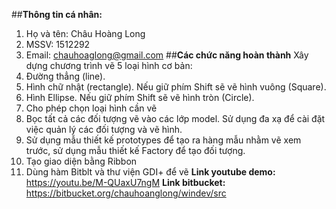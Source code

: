 ##**Thông tin cá nhân:**
1. Họ và tên: Châu Hoàng Long
2. MSSV: 1512292
3. Email: chauhoaglong@gmail.com
##**Các chức năng hoàn thành**
Xây dựng chương trình vẽ 5 loại hình cơ bản:
1. Ðường thẳng (line).	
2. Hình chữ nhật (rectangle). Nếu giữ phím Shift sẽ vẽ hình vuông (Square).
3. Hình Ellipse. Nếu giữ phím Shift sẽ vẽ hình tròn (Circle).
4. Cho phép chọn loại hình cần vẽ
5. Bọc tất cả các đối tượng vẽ vào các lớp model. Sử dụng đa xạ để cài đặt việc quản lý các đối tượng và vẽ hình. 
6. Sử dụng mẫu thiết kế prototypes để tạo ra hàng mẫu nhằm vẽ xem trước, sử dụng mẫu thiết kế Factory để tạo đối tượng.
7. Tạo giao diện bằng Ribbon
8. Dùng hàm Bitblt và thư viện GDI+ để vẽ
**Link youtube demo:** 
https://youtu.be/M-QUaxU7ngM
**Link bitbucket:** 
https://bitbucket.org/chauhoanglong/windev/src
